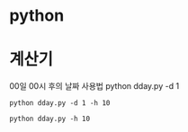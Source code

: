 # python

# 계산기
  00일 00시 후의 날짜
  사용법
    python dday.py -d 1
    
    python dday.py -d 1 -h 10
    
    python dday.py -h 10
    
